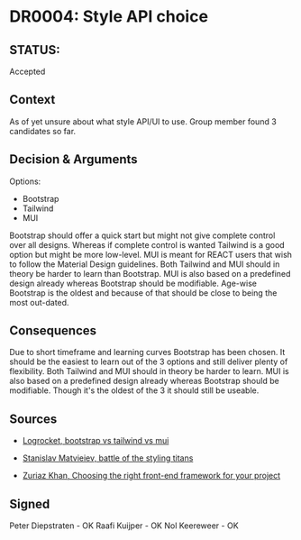 # DR0004: Style API choice
## STATUS:
Accepted

## Context
As of yet unsure about what style API/UI to use. Group member found 3 candidates so far.

## Decision & Arguments
Options:
- Bootstrap
- Tailwind
- MUI

Bootstrap should offer a quick start but might not give complete control over all designs. Whereas if complete control is wanted Tailwind is a good option but might be more low-level. MUI is meant for REACT users that wish to follow the Material Design guidelines. Both Tailwind and MUI should in theory be harder to learn than Bootstrap. MUI is also based on a predefined design already whereas Bootstrap should be modifiable. Age-wise Bootstrap is the oldest and because of that should be close to being the most out-dated.

## Consequences
Due to short timeframe and learning curves Bootstrap has been chosen. It should be the easiest to learn out of the 3 options and still deliver plenty of flexibility. 
Both Tailwind and MUI should in theory be harder to learn. MUI is also based on a predefined design already whereas Bootstrap should be modifiable. 
Though it's the oldest of the 3 it should still be useable.

## Sources
- [Logrocket, bootstrap vs tailwind vs mui](https://blog.logrocket.com/comparing-bootstrap-vs-tailwind-css-vs-material-ui-mui/)  

- [Stanislav Matvieiev, battle of the styling titans](https://www.linkedin.com/pulse/bootstrap-tailwind-material-ui-battle-styling-titans-matvieiev#:~:text=In%20conclusion%3A%20When%20it%20comes,ready%2Dmade%20components%20and%20themes.)  
  
- [Zuriaz Khan, Choosing the right front-end framework for your project](https://www.linkedin.com/pulse/bootstrap-vs-tailwind-material-ui-choosing-right-front-end-khan)

## Signed
Peter Diepstraten - OK
Raafi Kuijper - OK
Nol Keereweer - OK